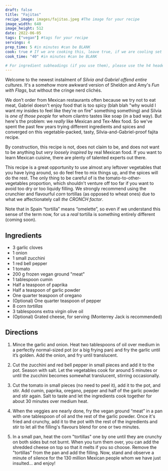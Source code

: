 ```yaml
---
draft: false
title: "Fajitas"
recipe_image: images/fajitas.jpeg #The image for your recipe
image_width: 640
image_height: 512
date: 2022-06-05
tags: ["vegan"] #tags for your recipe
servings: 4
prep_time: 5 #in minutes #can be BLANK
cook: true # If we are cooking this, leave true, if we are cooling set to false
cook_time: "40" #in minutes #can be BLANK

# For ingredient subheadings (if you use them), please use the h4 header.  For print view I have those elements targeted
---
```


Welcome to the newest instalment of *Silvia and Gabriel offend entire cultures*. It's a somehow more awkward version of Sheldon and Amy's *Fun with Flags*, but without the cringe nerd clichés.

We don’t order from Mexican restaurants often because we try not to eat meat, Gabriel doesn't enjoy food that is too spicy (blah blah "why would I want my insides to feel like they're on fire" something something) and Silvia is *one of those people* for whom cilantro tastes like soap (in a bad way). But here's the problem: we *really* like Mexican and Tex-Mex food. So we've spent the past few years trying different ingredients and spices and converged on this vegetable-packed, tasty, Silvia-and-Gabriel-proof fajita recipe.

By construction, this recipe is not, does not claim to be, and does not want to be anything but *very loosely inspired* by real Mexican food. If you want to learn Mexican cuisine, there are plenty of talented experts out there.

This recipe is a great opportunity to use almost any leftover vegetables that you have lying around, so do feel free to mix things up, and the spices will do the rest. The only thing to be careful of is the tomato-to-other-vegetables proportion, which shouldn't venture off too far if you want to avoid too dry or too liquidy filling. We strongly recommend using the crunchier and flavourful *corn* tortillas (as opposed to wheat ones) due to what we affectionately call *the CRONCH factor*.

Note that in Spain “tortilla” means “omelette”, so even if we understand this sense of the term now, for us a *real* tortilla is something entirely different (coming soon).

## Ingredients

- 3 garlic cloves
- 1 onion
- 1 small zucchini
- 1 red bell pepper
- 1 tomato
- 200 g frozen vegan ground "meat"
- 1 tablespoon cumin
- Half a teaspoon of paprika
- Half a teaspoon of garlic powder
- One quarter teaspoon of oregano
- (Optional) One quarter teaspoon of pepper
- 8 corn *tortillas*
- 3 tablespoons extra virgin olive oil
- (Optional) Grated cheese, for serving (Monterrey Jack is recommended)

## Directions

1. Mince the garlic and onion. Heat two tablespoons of oil over medium in a perfectly normal-sized pot (or a big frying pan) and fry the garlic until it’s golden. Add the onion, and fry until translucent.

2. Cut the zucchini and red bell pepper in small pieces and add it to the pot. Season with salt. Let the vegetables cook for around 5 minutes or until the zucchini becomes somewhat translucent, stirring occasionally.

3. Cut the tomato in small pieces (no need to peel it), add it to the pot, and stir. Add cumin, paprika, oregano, pepper and half of the garlic powder and stir again. Salt to taste and let the ingredients cook together for about 30 minutes over medium heat.

4. When the veggies are nearly done, fry the vegan ground “meat” in a pan with one tablespoon of oil and the rest of the garlic powder. Once it's fried and crunchy, add it to the pot with the rest of the ingredients and stir to let all the filling's flavours blend for one or two minutes.

5. In a small pan, heat the corn "tortillas" one by one until they are crunchy on both sides but not burnt. When you turn them over, you can add the shredded cheese on top so that it melts if you so choose. Remove the "tortillas" from the pan and add the filling. Now, stand and observe a minute of silence for the 130 million Mexican people whom we have just insulted... and enjoy!
